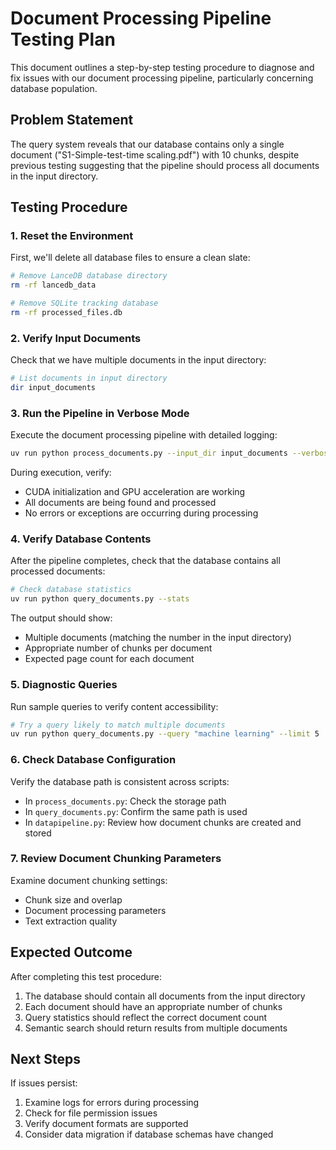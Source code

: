 # Document Processing Pipeline Testing Plan

This document outlines a step-by-step testing procedure to diagnose and fix issues with our document processing pipeline, particularly concerning database population.

## Problem Statement

The query system reveals that our database contains only a single document ("S1-Simple-test-time scaling.pdf") with 10 chunks, despite previous testing suggesting that the pipeline should process all documents in the input directory.

## Testing Procedure

### 1. Reset the Environment

First, we'll delete all database files to ensure a clean slate:

```bash
# Remove LanceDB database directory
rm -rf lancedb_data

# Remove SQLite tracking database
rm -rf processed_files.db
```

### 2. Verify Input Documents

Check that we have multiple documents in the input directory:

```bash
# List documents in input directory
dir input_documents
```

### 3. Run the Pipeline in Verbose Mode

Execute the document processing pipeline with detailed logging:

```bash
uv run python process_documents.py --input_dir input_documents --verbose
```

During execution, verify:
- CUDA initialization and GPU acceleration are working
- All documents are being found and processed
- No errors or exceptions are occurring during processing

### 4. Verify Database Contents

After the pipeline completes, check that the database contains all processed documents:

```bash
# Check database statistics
uv run python query_documents.py --stats
```

The output should show:
- Multiple documents (matching the number in the input directory)
- Appropriate number of chunks per document
- Expected page count for each document

### 5. Diagnostic Queries

Run sample queries to verify content accessibility:

```bash
# Try a query likely to match multiple documents
uv run python query_documents.py --query "machine learning" --limit 5
```

### 6. Check Database Configuration

Verify the database path is consistent across scripts:

- In `process_documents.py`: Check the storage path
- In `query_documents.py`: Confirm the same path is used
- In `datapipeline.py`: Review how document chunks are created and stored

### 7. Review Document Chunking Parameters

Examine document chunking settings:
- Chunk size and overlap
- Document processing parameters
- Text extraction quality

## Expected Outcome

After completing this test procedure:

1. The database should contain all documents from the input directory
2. Each document should have an appropriate number of chunks
3. Query statistics should reflect the correct document count
4. Semantic search should return results from multiple documents

## Next Steps

If issues persist:
1. Examine logs for errors during processing
2. Check for file permission issues
3. Verify document formats are supported
4. Consider data migration if database schemas have changed
